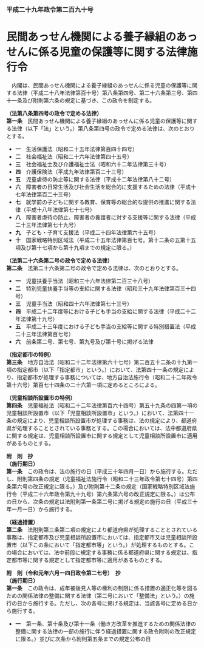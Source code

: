 ### 平成二十九年政令第二百九十号  
# 民間あっせん機関による養子縁組のあっせんに係る児童の保護等に関する法律施行令  
　内閣は、民間あっせん機関による養子縁組のあっせんに係る児童の保護等に関する法律（平成二十八年法律第百十号）第八条第四号、第二十六条第三号、第四十一条及び附則第六条の規定に基づき、この政令を制定する。  
  
**（法第八条第四号の政令で定める法律）**  
**第一条**　民間あっせん機関による養子縁組のあっせんに係る児童の保護等に関する法律（以下「法」という。）第八条第四号の政令で定める法律は、次のとおりとする。  
* **一**　生活保護法（昭和二十五年法律第百四十四号）  
* **二**　社会福祉法（昭和二十六年法律第四十五号）  
* **三**　社会福祉士及び介護福祉士法（昭和六十二年法律第三十号）  
* **四**　介護保険法（平成九年法律第百二十三号）  
* **五**　児童虐待の防止等に関する法律（平成十二年法律第八十二号）  
* **六**　障害者の日常生活及び社会生活を総合的に支援するための法律（平成十七年法律第百二十三号）  
* **七**　就学前の子どもに関する教育、保育等の総合的な提供の推進に関する法律（平成十八年法律第七十七号）  
* **八**　障害者虐待の防止、障害者の養護者に対する支援等に関する法律（平成二十三年法律第七十九号）  
* **九**　子ども・子育て支援法（平成二十四年法律第六十五号）  
* **十**　国家戦略特別区域法（平成二十五年法律第百七号。第十二条の五第十五項及び第十七項から第十九項までの規定に限る。）  
  
**（法第二十六条第二号の政令で定める法律）**  
**第二条**　法第二十六条第二号の政令で定める法律は、次のとおりとする。  
* **一**　児童扶養手当法（昭和三十六年法律第二百三十八号）  
* **二**　特別児童扶養手当等の支給に関する法律（昭和三十九年法律第百三十四号）  
* **三**　児童手当法（昭和四十六年法律第七十三号）  
* **四**　平成二十二年度等における子ども手当の支給に関する法律（平成二十二年法律第十九号）  
* **五**　平成二十三年度における子ども手当の支給等に関する特別措置法（平成二十三年法律第百七号）  
* **六**　前条第二号、第七号、第九号及び第十号に掲げる法律  
  
**（指定都市の特例）**  
**第三条**　地方自治法（昭和二十二年法律第六十七号）第二百五十二条の十九第一項の指定都市（以下「指定都市」という。）において、法第四十一条の規定により、指定都市が処理する事務については、地方自治法施行令（昭和二十二年政令第十六号）第百七十四条の二十六第一項に定めるところによる。  
  
**（児童相談所設置市の特例）**  
**第四条**　児童福祉法（昭和二十二年法律第百六十四号）第五十九条の四第一項の児童相談所設置市（以下「児童相談所設置市」という。）において、法第四十一条の規定により、児童相談所設置市が処理する事務は、法の規定により、都道府県が処理することとされている事務とする。この場合においては、法中都道府県に関する規定は、児童相談所設置市に関する規定として児童相談所設置市に適用があるものとする。  
  
**附　則　抄**  
**（施行期日）**  
**第一条**　この政令は、法の施行の日（平成三十年四月一日）から施行する。ただし、附則第四条の規定（児童福祉法施行令（昭和二十三年政令第七十四号）第四条第六号の改正規定に限る。）及び附則第十二条の規定（国家戦略特別区域法施行令（平成二十六年政令第九十九号）第六条第六号の改正規定に限る。）は公布の日から、次条の規定は法附則第一条第二号に掲げる規定の施行の日（平成三十年一月一日）から施行する。  
  
**（経過措置）**  
**第二条**　法附則第三条第二項の規定により都道府県が処理することとされている事務は、指定都市及び児童相談所設置市においては、指定都市又は児童相談所設置市（以下この条において「指定都市等」という。）が処理するものとする。この場合においては、法中前段に規定する事務に係る都道府県に関する規定は、指定都市等に関する規定として指定都市等に適用があるものとする。  
  
**附　則（令和元年六月一四日政令第二七号）　抄**  
**（施行期日）**  
**第一条**　この政令は、成年被後見人等の権利の制限に係る措置の適正化等を図るための関係法律の整備に関する法律（第二号において「整備法」という。）の施行の日から施行する。ただし、次の各号に掲げる規定は、当該各号に定める日から施行する。  
* **一**　第一条、第十条及び第十一条（働き方改革を推進するための関係法律の整備に関する法律の一部の施行に伴う経過措置に関する政令附則の改正規定に限る。）並びに次条から附則第五条までの規定公布の日  
  

